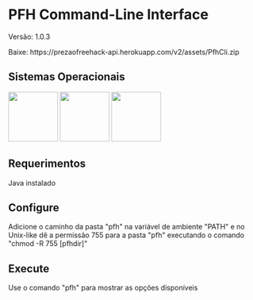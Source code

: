# PFH Command-Line Interface
<p>Versão: 1.0.3</p>
<p>Baixe: https://prezaofreehack-api.herokuapp.com/v2/assets/PfhCli.zip</p>

## Sistemas Operacionais
<p>
<img src="https://upload.wikimedia.org/wikipedia/commons/thumb/0/0a/Unofficial_Windows_logo_variant_-_2002%E2%80%932012_%28Multicolored%29.svg/170px-Unofficial_Windows_logo_variant_-_2002%E2%80%932012_%28Multicolored%29.svg.png" width="100" height="100" />
<img src="https://upload.wikimedia.org/wikipedia/commons/3/35/Tux.svg" width="100" height="100" />
<img src="https://logos-download.com/wp-content/uploads/2020/06/Apple_Mac_OS_Logo.png" width="100" height="100" />
</p>

## Requerimentos
Java instalado

## Configure
Adicione o caminho da pasta "pfh" na variável de ambiente "PATH" e no Unix-like dê a permissão 755 para a pasta "pfh" executando o comando "chmod -R 755 [pfhdir]"

## Execute
Use o comando "pfh" para mostrar as opções disponíveis

